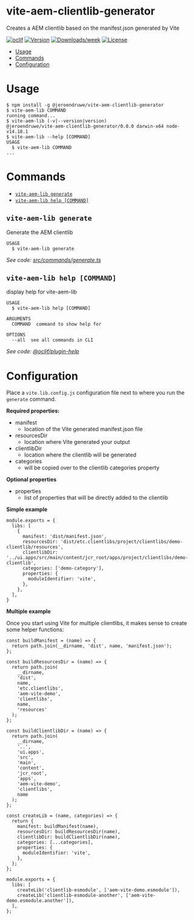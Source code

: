 vite-aem-clientlib-generator
============================

Creates a AEM clientlib based on the manifest.json generated by Vite

[![oclif](https://img.shields.io/badge/cli-oclif-brightgreen.svg)](https://oclif.io)
[![Version](https://img.shields.io/npm/v/@jeroendruwe/vite-aem-clientlib-generator.svg)](https://www.npmjs.com/package/@jeroendruwe/vite-aem-clientlib-generator)
[![Downloads/week](https://img.shields.io/npm/dw/@jeroendruwe/vite-aem-clientlib-generator.svg)](https://www.npmjs.com/package/@jeroendruwe/vite-aem-clientlib-generator)
[![License](https://img.shields.io/npm/l/@jeroendruwe/vite-aem-clientlib-generator.svg)](https://github.com/Jdruwe/vite-aem-clientlib-generator/blob/master/package.json)

<!-- toc -->

* [Usage](#usage)
* [Commands](#commands)
* [Configuration](#configuration)

<!-- tocstop -->

# Usage

<!-- usage -->

```sh-session
$ npm install -g @jeroendruwe/vite-aem-clientlib-generator
$ vite-aem-lib COMMAND
running command...
$ vite-aem-lib (-v|--version|version)
@jeroendruwe/vite-aem-clientlib-generator/0.0.0 darwin-x64 node-v14.18.1
$ vite-aem-lib --help [COMMAND]
USAGE
  $ vite-aem-lib COMMAND
...
```

<!-- usagestop -->

# Commands

<!-- commands -->

* [`vite-aem-lib generate`](#vite-aem-lib-generate)
* [`vite-aem-lib help [COMMAND]`](#vite-aem-lib-help-command)

## `vite-aem-lib generate`

Generate the AEM clientlib

```
USAGE
  $ vite-aem-lib generate
```

_See
code: [src/commands/generate.ts](https://github.com/Jdruwe/vite-aem-clientlib-generator/blob/v0.0.0/src/commands/generate.ts)_

## `vite-aem-lib help [COMMAND]`

display help for vite-aem-lib

```
USAGE
  $ vite-aem-lib help [COMMAND]

ARGUMENTS
  COMMAND  command to show help for

OPTIONS
  --all  see all commands in CLI
```

_See code: [@oclif/plugin-help](https://github.com/oclif/plugin-help/blob/v3.2.3/src/commands/help.ts)_
<!-- commandsstop -->

# Configuration

Place a `vite.lib.config.js` configuration file next to where you run the `generate` command.

**Required properties:**

- manifest
  - location of the Vite generated manifest.json file
- resourcesDir
  - location where Vite generated your output
- clientlibDir
  - location where the clientlib will be generated
- categories
  - will be copied over to the clientlib categories property

**Optional properties**

- properties
  - list of properties that will be directly added to the clientlib

**Simple example**

```
module.exports = {
  libs: [
    {
      manifest: 'dist/manifest.json',
      resourcesDir: 'dist/etc.clientlibs/project/clientlibs/demo-clientlib/resources',
      clientlibDir: '../ui.apps/src/main/content/jcr_root/apps/project/clientlibs/demo-clientlib',
      categories: ['demo-category'],
      properties: {
        moduleIdentifier: 'vite',
      },
    },
  ],
}
```

**Multiple example**

Once you start using Vite for multiple clientlibs, it makes sense to create some helper functions:

```
const buildManifest = (name) => {
  return path.join(__dirname, 'dist', name, 'manifest.json');
};

const buildResourcesDir = (name) => {
  return path.join(
    __dirname,
    'dist',
    name,
    'etc.clientlibs',
    'aem-vite-demo',
    'clientlibs',
    name,
    'resources'
  );
};

const buildClientlibDir = (name) => {
  return path.join(
    __dirname,
    '..',
    'ui.apps',
    'src',
    'main',
    'content',
    'jcr_root',
    'apps',
    'aem-vite-demo',
    'clientlibs',
    name
  );
};

const createLib = (name, categories) => {
  return {
    manifest: buildManifest(name),
    resourcesDir: buildResourcesDir(name),
    clientlibDir: buildClientlibDir(name),
    categories: [...categories],
    properties: {
      moduleIdentifier: 'vite',
    },
  };
};

module.exports = {
  libs: [
    createLib('clientlib-esmodule', ['aem-vite-demo.esmodule']),
    createLib('clientlib-esmodule-another', ['aem-vite-demo.esmodule.another']),
  ],
};
```
